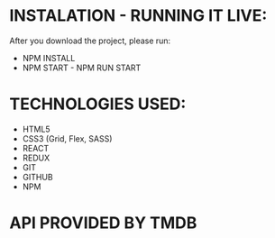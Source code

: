 # INSTALATION - RUNNING IT LIVE: 
  After you download the project, please run:
  
* NPM INSTALL
* NPM START - NPM RUN START


 
 # TECHNOLOGIES USED:
 
 *  HTML5
 *  CSS3 (Grid, Flex, SASS)
 *  REACT
 *  REDUX
 *  GIT
 *  GITHUB
 *  NPM

# API PROVIDED BY TMDB
